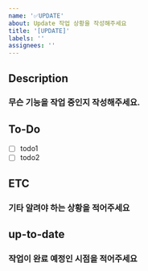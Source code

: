 ```yaml
---
name: '✅UPDATE'
about: Update 작업 상황을 작성해주세요
title: '[UPDATE]'
labels: ''
assignees: ''
---
```


## Description

### 무슨 기능을 작업 중인지 작성해주세요.

## To-Do

-   [ ] todo1
-   [ ] todo2

## ETC

### 기타 알려야 하는 상황을 적어주세요

## up-to-date

### 작업이 완료 예정인 시점을 적어주세요
